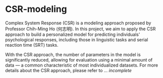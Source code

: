 # CSR-modeling
Complex System Response (CSR) is a modeling approach proposed by Professor Chih-Ming Ho (何志明).
In this project, we aim to apply the CSR approach to build a personalized model for predicting individuals' psychological responses, including those in linguistic tasks and serial reaction time (SRT) tasks. 

With the CSR approach, the number of parameters in the model is significantly reduced, allowing for evaluation using a minimal amount of data — a common characteristic of most individualized datasets.
For more details about the CSR approach, please refer to ...
*incomplete*

